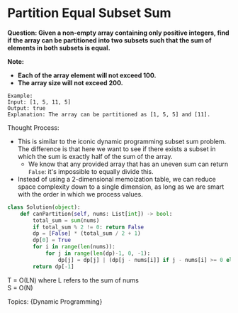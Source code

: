 # Partition Equal Subset Sum

<b>Question: Given a non-empty array containing only positive integers, find if the array can be partitioned into two subsets such that the sum of elements in both subsets is equal.</b>

<b>Note:</b>
* <b>Each of the array element will not exceed 100.</b>
* <b>The array size will not exceed 200.</b>

```
Example:  
Input: [1, 5, 11, 5]  
Output: true  
Explanation: The array can be partitioned as [1, 5, 5] and [11].
```

Thought Process:
* This is similar to the iconic dynamic programming subset sum problem. The difference is that here we want to see if there exists a subset in which the sum is exactly half of the sum of the array.
  * We know that any provided array that has an uneven sum can return `False`: it's impossible to equally divide this.
* Instead of using a 2-dimensional memoization table, we can reduce space complexity down to a single dimension, as long as we are smart with the order in which we process values.

```python
class Solution(object):
    def canPartition(self, nums: List[int]) -> bool:
        total_sum = sum(nums)
        if total_sum % 2 != 0: return False
        dp = [False] * (total_sum / 2 + 1)
        dp[0] = True
        for i in range(len(nums)):
            for j in range(len(dp)-1, 0, -1):
                dp[j] = dp[j] | (dp[j - nums[i]] if j - nums[i] >= 0 else False)
        return dp[-1]    
```
T = O(LN) where L refers to the sum of nums    
S = O(N)  

Topics: {Dynamic Programming}
